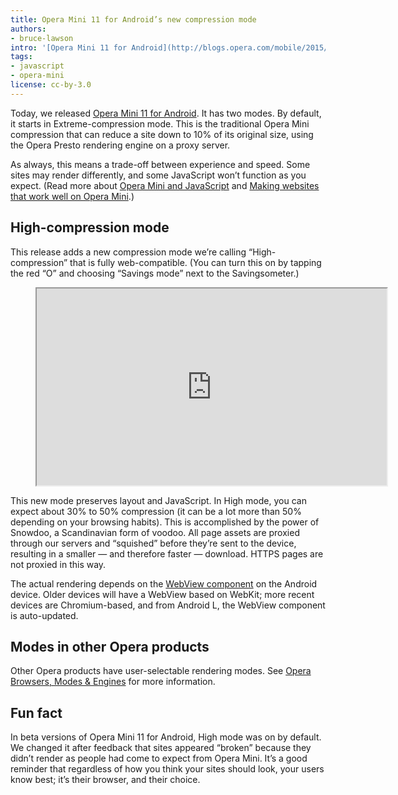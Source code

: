 ```yaml
---
title: Opera Mini 11 for Android’s new compression mode
authors:
- bruce-lawson
intro: '[Opera Mini 11 for Android](http://blogs.opera.com/mobile/2015/09/choose-high-or-extreme-savings-new-opera-mini-android/) was released today with a new compression mode that preserves web fonts, layout and JavaScript. Learn more!'
tags:
- javascript
- opera-mini
license: cc-by-3.0
---
```


Today, we released [Opera Mini 11 for Android](http://blogs.opera.com/mobile/2015/09/choose-high-or-extreme-savings-new-opera-mini-android/). It has two modes. By default, it starts in Extreme-compression mode. This is the traditional Opera Mini compression that can reduce a site down to 10% of its original size, using the Opera Presto rendering engine on a proxy server.

As always, this means a trade-off between experience and speed. Some sites may render differently, and some JavaScript won’t function as you expect. (Read more about [Opera Mini and JavaScript](https://dev.opera.com/articles/opera-mini-and-javascript/) and [Making websites that work well on Opera Mini](https://dev.opera.com/articles/making-sites-work-opera-mini/).)

## High-compression mode

This release adds a new compression mode we’re calling “High-compression” that is fully web-compatible. (You can turn this on by tapping the red “O” and choosing “Savings mode” next to the Savingsometer.)

<figure block="figure">
	<iframe elem="media" width="560" height="315" src="https://www.youtube.com/embed/NHVz5KLqEnI" allowfullscreen></iframe>
</figure>

This new mode preserves layout and JavaScript. In High mode, you can expect about 30% to 50% compression (it can be a lot more than 50% depending on your browsing habits). This is accomplished by the power of Snowdoo, a Scandinavian form of voodoo. All page assets are proxied through our servers and “squished” before they’re sent to the device, resulting in a smaller — and therefore faster — download. HTTPS pages are not proxied in this way.

The actual rendering depends on the [WebView component](https://developer.chrome.com/multidevice/webview/overview) on the Android device. Older devices will have a WebView based on WebKit; more recent devices are Chromium-based, and from Android L, the WebView component is auto-updated.

## Modes in other Opera products

Other Opera products have user-selectable rendering modes. See [Opera Browsers, Modes & Engines](https://dev.opera.com/articles/browsers-modes-engines/) for more information.

## Fun fact

In beta versions of Opera Mini 11 for Android, High mode was on by default. We changed it after feedback that sites appeared “broken” because they didn’t render as people had come to expect from Opera Mini. It’s a good reminder that regardless of how you think your sites should look, your users know best; it’s their browser, and their choice.
